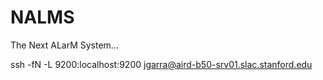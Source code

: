 # NALMS

The Next ALarM System...



ssh -fN -L 9200:localhost:9200 jgarra@aird-b50-srv01.slac.stanford.edu